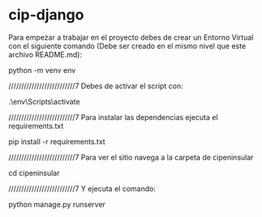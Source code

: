 # cip-django

Para empezar a trabajar en el proyecto debes de crear un Entorno Virtual con el siguiente comando (Debe ser creado en el mismo nivel que este archivo README.md):

python -m venv env


//////////////////////////7
Debes de activar el script con:

.\env\Scripts\activate


//////////////////////////7
Para instalar las dependencias ejecuta el requirements.txt

pip install -r requirements.txt


//////////////////////////7
Para ver el sitio navega a la carpeta de cipeninsular

cd cipeninsular


//////////////////////////7
Y ejecuta el comando:

python manage.py runserver

